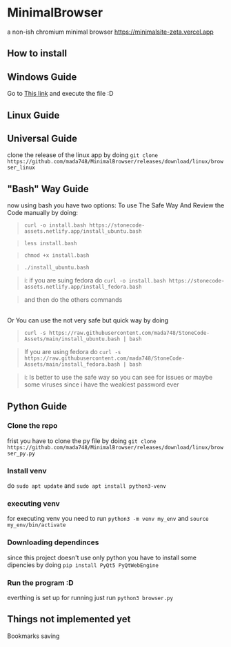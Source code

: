 
# MinimalBrowser
a non-ish chromium minimal browser
https://minimalsite-zeta.vercel.app
## How to install
## Windows Guide
Go to <a href="https://github.com/mada748/MinimalBrowser/releases/download/Iwasforcedtodothistag/browser.exe">This link</a> 
and execute the file :D
## Linux Guide
## Universal Guide
clone the release of the linux app by doing 
```git clone https://github.com/mada748/MinimalBrowser/releases/download/linux/browser_linux```
## "Bash" Way Guide
now using bash you have two options:
To use The Safe Way And Review the Code manually by doing:
> ```curl -o install.bash https://stonecode-assets.netlify.app/install_ubuntu.bash```

> ```less install.bash```

> ```chmod +x install.bash```

> ```./install_ubuntu.bash```

> i: if you are suing fedora do
>    ```curl -o install.bash https://stonecode-assets.netlify.app/install_fedora.bash```

>and then do the others commands 



<br>
Or You can use the not very safe but quick way by doing

> ```curl -s https://raw.githubusercontent.com/mada748/StoneCode-Assets/main/install_ubuntu.bash | bash```

> If you are using fedora do ```curl -s https://raw.githubusercontent.com/mada748/StoneCode-Assets/main/install_fedora.bash | bash```

> i: Is better to use the safe way so you can see for issues or maybe some viruses since i have the weakiest password ever

## Python Guide
### Clone the repo
frist you have to clone the py file by doing
```git clone https://github.com/mada748/MinimalBrowser/releases/download/linux/browser_py.py```
### Install venv
do ```sudo apt update``` and ```sudo apt install python3-venv```
### executing venv
for executing venv you need to run ```python3 -m venv my_env``` and ```source my_env/bin/activate```
### Downloading dependinces
since this project doesn't use only python you have to install some dipencies by doing ```pip install PyQt5 PyQtWebEngine```
### Run the program :D
everthing is set up for running just run ```python3 browser.py```

## Things not implemented yet
Bookmarks saving

